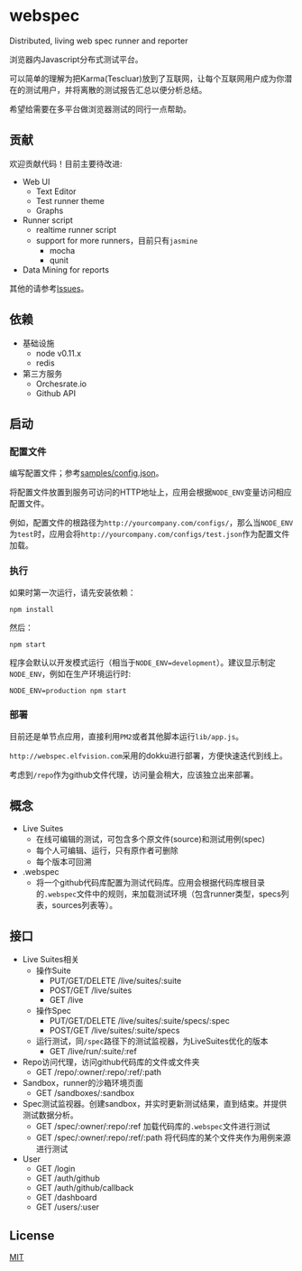 webspec
=======
Distributed, living web spec runner and reporter

浏览器内Javascript分布式测试平台。

可以简单的理解为把Karma(Tescluar)放到了互联网，让每个互联网用户成为你潜在的测试用户，并将离散的测试报告汇总以便分析总结。

希望给需要在多平台做浏览器测试的同行一点帮助。

## 贡献

欢迎贡献代码！目前主要待改进:

* Web UI
    * Text Editor
    * Test runner theme
    * Graphs
* Runner script
    * realtime runner script
    * support for more runners，目前只有`jasmine`
        * mocha
        * qunit
* Data Mining for reports

其他的请参考[Issues](https://github.com/RobinQu/webspec-server/issues)。

## 依赖

* 基础设施
  * node v0.11.x
  * redis
* 第三方服务
  * Orchesrate.io
  * Github API
  
## 启动

### 配置文件

编写配置文件；参考[samples/config.json](samples/config.json)。

将配置文件放置到服务可访问的HTTP地址上，应用会根据`NODE_ENV`变量访问相应配置文件。

例如，配置文件的根路径为`http://yourcompany.com/configs/`，那么当`NODE_ENV`为`test`时，应用会将`http://yourcompany.com/configs/test.json`作为配置文件加载。

### 执行

如果时第一次运行，请先安装依赖：

```
npm install
```

然后：

```
npm start
```

程序会默认以开发模式运行（相当于`NODE_ENV=development`）。建议显示制定`NODE_ENV`，例如在生产环境运行时:

```
NODE_ENV=production npm start
```

### 部署

目前还是单节点应用，直接利用`PM2`或者其他脚本运行`lib/app.js`。

`http://webspec.elfvision.com`采用的dokku进行部署，方便快速迭代到线上。

考虑到`/repo`作为github文件代理，访问量会稍大，应该独立出来部署。

## 概念

* Live Suites
    * 在线可编辑的测试，可包含多个原文件(source)和测试用例(spec)
    * 每个人可编辑、运行，只有原作者可删除
    * 每个版本可回溯  
* .webspec
    * 将一个github代码库配置为测试代码库。应用会根据代码库根目录的`.webspec`文件中的规则，来加载测试环境（包含runner类型，specs列表，sources列表等）。

## 接口

* Live Suites相关
    * 操作Suite
        * PUT/GET/DELETE /live/suites/:suite
        * POST/GET /live/suites
        * GET /live
    * 操作Spec
        * PUT/GET/DELETE /live/suites/:suite/specs/:spec
        * POST/GET /live/suites/:suite/specs
    * 运行测试，同`/spec`路径下的测试监视器，为LiveSuites优化的版本
        * GET /live/run/:suite/:ref
* Repo访问代理，访问github代码库的文件或文件夹
    * GET /repo/:owner/:repo/:ref/:path
* Sandbox，runner的沙箱环境页面
    * GET /sandboxes/:sandbox
* Spec测试监视器。创建sandbox，并实时更新测试结果，直到结束。并提供测试数据分析。
    * GET /spec/:owner/:repo/:ref 加载代码库的`.webspec`文件进行测试
    * GET /spec/:owner/:repo/:ref/:path 将代码库的某个文件夹作为用例来源进行测试
* User
    * GET /login
    * GET /auth/github
    * GET /auth/github/callback
    * GET /dashboard
    * GET /users/:user
    
   
## License

[MIT](LICENSE)
